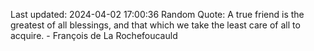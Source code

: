 Last updated: 2024-04-02 17:00:36
Random Quote: A true friend is the greatest of all blessings, and that which we take the least care of all to acquire. - François de La Rochefoucauld